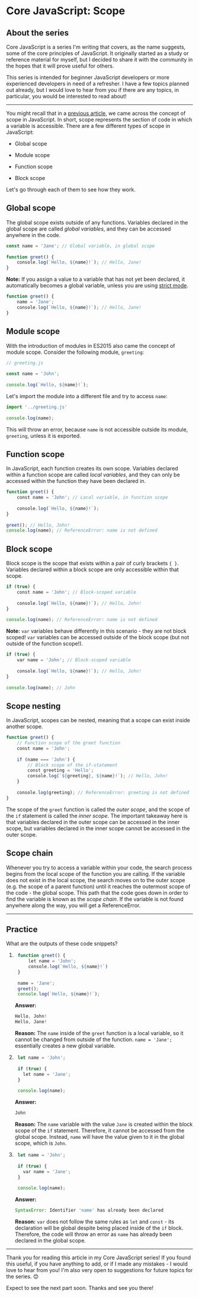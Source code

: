 # Core JavaScript: Scope

## **About the series**

Core JavaScript is a series I'm writing that covers, as the name suggests, some of the core principles of JavaScript. It originally started as a study or reference material for myself, but I decided to share it with the community in the hopes that it will prove useful for others.

This series is intended for beginner JavaScript developers or more experienced developers in need of a refresher. I have a few topics planned out already, but I would love to hear from you if there are any topics, in particular, you would be interested to read about!

---

You might recall that in a [previous article](https://blog.ioanatiplea.dev/core-javascript-var-vs-let-vs-const), we came across the concept of scope in JavaScript. In short, scope represents the section of code in which a variable is accessible. There are a few different types of scope in JavaScript:

* Global scope
    
* Module scope
    
* Function scope
    
* Block scope
    

Let's go through each of them to see how they work.

## **Global scope**

The global scope exists outside of any functions. Variables declared in the global scope are called *global variables*, and they can be accessed anywhere in the code.

```javascript
const name = 'Jane'; // Global variable, in global scope
​
function greet() {
    console.log(`Hello, ${name}!`); // Hello, Jane!
}
```

**Note:** If you assign a value to a variable that has not yet been declared, it automatically becomes a global variable, unless you are using [strict mode](https://developer.mozilla.org/en-US/docs/Web/JavaScript/Reference/Strict_mode).

```javascript
function greet() {
    name = 'Jane';
    console.log(`Hello, ${name}!`); // Hello, Jane!
}
```

## **Module scope**

With the introduction of modules in ES2015 also came the concept of module scope. Consider the following module, `greeting`:

```javascript
// greeting.js
​
const name = 'John';
​
console.log(`Hello, ${name}!`);
```

Let's import the module into a different file and try to access `name`:

```javascript
import '../greeting.js'
​
console.log(name);
```

This will throw an error, because `name` is not accessible outside its module, `greeting`, unless it is exported.

## **Function scope**

In JavaScript, each function creates its own scope. Variables declared within a function scope are called *local variables*, and they can only be accessed within the function they have been declared in.

```javascript
function greet() {
    const name = 'John'; // Local variable, in function scope
    
    console.log(`Hello, ${name}!`);
}
​
greet(); // Hello, John!
console.log(name); // ReferenceError: name is not defined
```

## **Block scope**

Block scope is the scope that exists within a pair of curly brackets `{ }`. Variables declared within a block scope are only accessible within that scope.

```javascript
if (true) {
    const name = 'John'; // Block-scoped variable
    
    console.log(`Hello, ${name}!`); // Hello, John!
}
​
console.log(name); // ReferenceError: name is not defined
```

**Note:** `var` variables behave differently in this scenario - they are not block scoped! `var` variables can be accessed outside of the block scope (but not outside of the function scope!).

```javascript
if (true) {
    var name = 'John'; // Block-scoped variable
    
    console.log(`Hello, ${name}!`); // Hello, John!
}
​
console.log(name); // John
```

## **Scope nesting**

In JavaScript, scopes can be nested, meaning that a scope can exist inside another scope.

```javascript
function greet() {
    // Function scope of the greet function
    const name = 'John';
    
    if (name === 'John') {
        // Block scope of the if-statement
        const greeting = 'Hello';
        console.log(`${greeting}, ${name}!`); // Hello, John!
    }
    
    console.log(greeting); // ReferenceError: greeting is not defined
}
```

The scope of the `greet` function is called the *outer scope*, and the scope of the `if` statement is called the *inner scope*. The important takeaway here is that variables declared in the outer scope can be accessed in the inner scope, but variables declared in the inner scope cannot be accessed in the outer scope.

## **Scope chain**

Whenever you try to access a variable within your code, the search process begins from the local scope of the function you are calling. If the variable does not exist in the local scope, the search moves on to the outer scope (e.g. the scope of a parent function) until it reaches the outermost scope of the code - the global scope. This path that the code goes down in order to find the variable is known as the *scope chain*. If the variable is not found anywhere along the way, you will get a ReferenceError.

---

## **Practice**

What are the outputs of these code snippets?

1. ```javascript
    function greet() {
        let name = 'John';
        console.log(`Hello, ${name}!`)
    }
    ​
    name = 'Jane';
    greet();
    console.log(`Hello, ${name}!`);
    ```
    
    **Answer:**
    
    ```javascript
    Hello, John!
    Hello, Jane!
    ```
    
    **Reason:** The `name` inside of the `greet` function is a local variable, so it cannot be changed from outside of the function. `name = 'Jane';` essentially creates a new global variable.
    
2. ```javascript
    let name = 'John';
    ​
    if (true) {
      let name = 'Jane';
    }
    ​
    console.log(name);
    ```
    
    **Answer:**
    
    ```javascript
    John
    ```
    
    **Reason:** The `name` variable with the value `Jane` is created within the block scope of the `if` statement. Therefore, it cannot be accessed from the global scope. Instead, `name` will have the value given to it in the global scope, which is `John`.
    
3. ```javascript
    let name = 'John';
    ​
    if (true) {
      var name = 'Jane';
    }
    ​
    console.log(name);
    ```
    
    **Answer:**
    
    ```javascript
    SyntaxError: Identifier 'name' has already been declared
    ```
    
    **Reason:** `var` does not follow the same rules as `let` and `const` - its declaration will be global despite being placed inside of the `if` block. Therefore, the code will throw an error as `name` has already been declared in the global scope.
    

---

Thank you for reading this article in my Core JavaScript series! If you found this useful, if you have anything to add, or if I made any mistakes - I would love to hear from you! I'm also very open to suggestions for future topics for the series. 😊

Expect to see the next part soon. Thanks and see you there!
